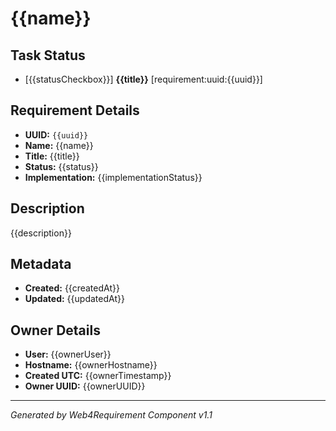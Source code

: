 # {{name}}

## Task Status
- [{{statusCheckbox}}] **{{title}}** [requirement:uuid:{{uuid}}]

## Requirement Details

- **UUID:** `{{uuid}}`
- **Name:** {{name}}
- **Title:** {{title}}
- **Status:** {{status}}
- **Implementation:** {{implementationStatus}}

## Description

{{description}}

## Metadata

- **Created:** {{createdAt}}
- **Updated:** {{updatedAt}}

## Owner Details

- **User:** {{ownerUser}}
- **Hostname:** {{ownerHostname}}  
- **Created UTC:** {{ownerTimestamp}}
- **Owner UUID:** {{ownerUUID}}

---

*Generated by Web4Requirement Component v1.1*

